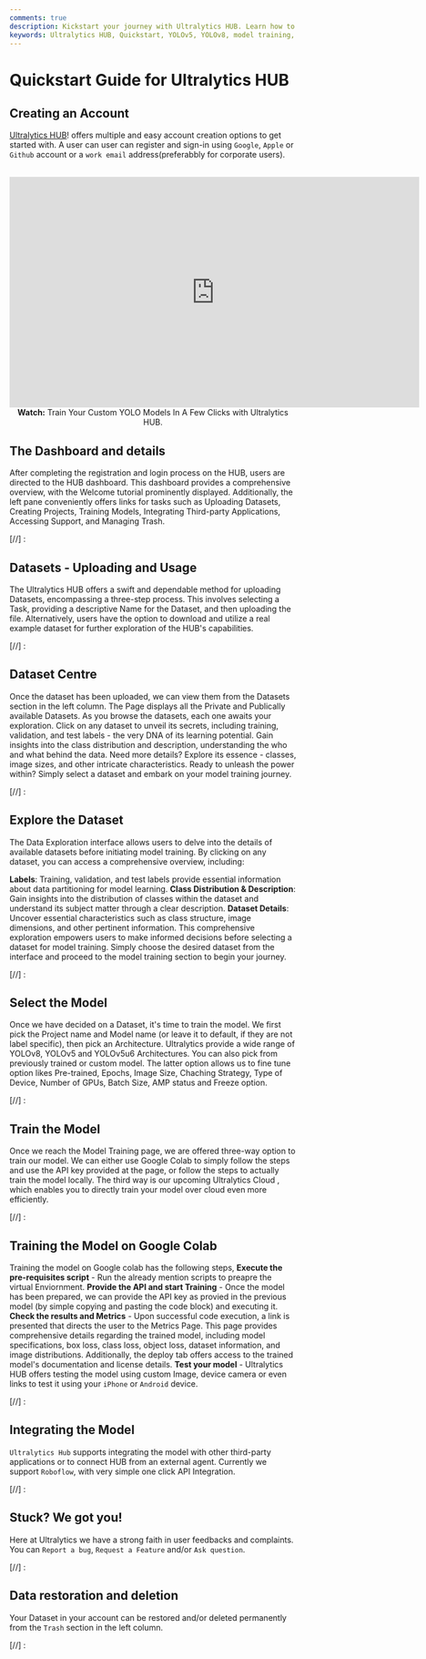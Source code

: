 ```yaml
---
comments: true
description: Kickstart your journey with Ultralytics HUB. Learn how to train and deploy YOLOv5 and YOLOv8 models in seconds with our Quickstart guide.
keywords: Ultralytics HUB, Quickstart, YOLOv5, YOLOv8, model training, quick deployment, drag-and-drop interface, real-time object detection
---
```


# Quickstart Guide for Ultralytics HUB

## Creating an Account

[Ultralytics HUB](https://hub.ultralytics.com/)! offers multiple and easy account creation options to get started with. A user can user can register and sign-in using `Google`, `Apple` or `Github` account or a `work email` address(preferabbly for corporate users).

<p align="center">
  <br>
  <iframe loading="lazy" width="720" height="405" src="https://www.youtube.com/embed/lveF9iCMIzc?si=_Q4WB5kMB5qNe7q6"
    title="YouTube video player" frameborder="0"
    allow="accelerometer; autoplay; clipboard-write; encrypted-media; gyroscope; picture-in-picture; web-share"
    allowfullscreen>
  </iframe>
  <br>
  <strong>Watch:</strong> Train Your Custom YOLO Models In A Few Clicks with Ultralytics HUB.
</p>

## The Dashboard and details

After completing the registration and login process on the HUB, users are directed to the HUB dashboard. This dashboard provides a comprehensive overview, with the Welcome tutorial prominently displayed. Additionally, the left pane conveniently offers links for tasks such as Uploading Datasets, Creating Projects, Training Models, Integrating Third-party Applications, Accessing Support, and Managing Trash.

[//] : <Linking Images here>

## Datasets - Uploading and Usage

The Ultralytics HUB offers a swift and dependable method for uploading Datasets, encompassing a three-step process. This involves selecting a Task, providing a descriptive Name for the Dataset, and then uploading the file. Alternatively, users have the option to download and utilize a real example dataset for further exploration of the HUB's capabilities.

[//] : <Linking Images here>

## Dataset Centre

Once the dataset has been uploaded, we can view them from the Datasets section in the left column. The Page displays all the Private and Publically available Datasets.
As you browse the datasets, each one awaits your exploration. Click on any dataset to unveil its secrets, including training, validation, and test labels - the very DNA of its learning potential. Gain insights into the class distribution and description, understanding the who and what behind the data. Need more details? Explore its essence - classes, image sizes, and other intricate characteristics. Ready to unleash the power within? Simply select a dataset and embark on your model training journey.

[//] : <Linking Images here>

## Explore the Dataset

The Data Exploration interface allows users to delve into the details of available datasets before initiating model training. By clicking on any dataset, you can access a comprehensive overview, including:

**Labels**: Training, validation, and test labels provide essential information about data partitioning for model learning.
**Class Distribution & Description**: Gain insights into the distribution of classes within the dataset and understand its subject matter through a clear description.
**Dataset Details**: Uncover essential characteristics such as class structure, image dimensions, and other pertinent information.
This comprehensive exploration empowers users to make informed decisions before selecting a dataset for model training. Simply choose the desired dataset from the interface and proceed to the model training section to begin your journey.

[//] : <Linking Images here>

## Select the Model

Once we have decided on a Dataset, it's time to train the model. We first pick the Project name and Model name (or leave it to default, if they are not label specific), then pick an Architecture. Ultralytics provide a wide range of YOLOv8, YOLOv5 and YOLOv5u6 Architectures. You can also pick from previously trained or custom model.
The latter option allows us to fine tune option likes Pre-trained, Epochs, Image Size, Chaching Strategy, Type of Device, Number of GPUs, Batch Size, AMP status and Freeze option.

[//] : <Linking Images here>

## Train the Model

Once we reach the Model Training page, we are offered three-way option to train our model. We can either use Google Colab to simply follow the steps and use the API key provided at the page, or follow the steps to actually train the model locally. The third way is our upcoming Ultralytics Cloud , which enables you to directly train your model over cloud even more efficiently.

[//] : <Linking Images here>

## Training the Model on Google Colab

Training the model on Google colab has the following steps,
**Execute the pre-requisites script** - Run the already mention scripts to preapre the virtual Enviornment.
**Provide the API and start Training** - Once the model has been prepared, we can provide the API key as provied in the previous model (by simple copying and pasting the code block) and executing it.
**Check the results and Metrics** - Upon successful code execution, a link is presented that directs the user to the Metrics Page. This page provides comprehensive details regarding the trained model, including model specifications, box loss, class loss, object loss, dataset information, and image distributions. Additionally, the deploy tab offers access to the trained model's documentation and license details.
**Test your model** - Ultralytics HUB offers testing the model using custom Image, device camera or even links to test it using your `iPhone` or `Android` device.

[//] : <Linking Images here>

## Integrating the Model

`Ultralytics Hub` supports integrating the model with other third-party applications or to connect HUB from an external agent. Currently we support `Roboflow`, with very simple one click API Integration.

[//] : <Linking Images here>

## Stuck? We got you!

Here at Ultralytics we have a strong faith in user feedbacks and complaints. You can `Report a bug`, `Request a Feature` and/or `Ask question`.

[//] : <Linking Images here>

## Data restoration and deletion

Your Dataset in your account can be restored and/or deleted permanently from the `Trash` section in the left column.

[//] : <Linking Images here>
